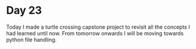 Day 23
===============================================================================

Today I made a turtle crossing capstone project to revisit all the concepts I
had learned until now. From tomorrow onwards I will be moving towards python
file handling.
